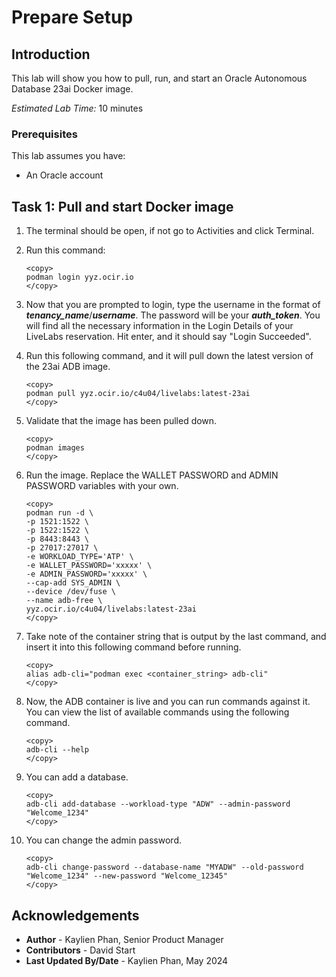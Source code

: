 # Prepare Setup

## Introduction
This lab will show you how to pull, run, and start an Oracle Autonomous Database 23ai Docker image.

*Estimated Lab Time:* 10 minutes

### Prerequisites
This lab assumes you have:
- An Oracle account

## Task 1: Pull and start Docker image
1.  The terminal should be open, if not go to Activities and click Terminal.
 
2.  Run this command:

    ```
    <copy>
    podman login yyz.ocir.io
    </copy>
    ```

3. Now that you are prompted to login, type the username in the format of ***tenancy_name***/***username***. The password will be your ***auth_token***. You will find all the necessary information in the Login Details of your LiveLabs reservation. Hit enter, and it should say "Login Succeeded".

4. Run this following command, and it will pull down the latest version of the 23ai ADB image.

    ```
    <copy>
    podman pull yyz.ocir.io/c4u04/livelabs:latest-23ai
    </copy>
    ```

5. Validate that the image has been pulled down.

    ```
    <copy>
    podman images
    </copy>
    ```

6. Run the image. Replace the WALLET PASSWORD and ADMIN PASSWORD variables with your own.

    ```
    <copy>
    podman run -d \
    -p 1521:1522 \
    -p 1522:1522 \
    -p 8443:8443 \
    -p 27017:27017 \
    -e WORKLOAD_TYPE='ATP' \
    -e WALLET_PASSWORD='xxxxx' \
    -e ADMIN_PASSWORD='xxxxx' \
    --cap-add SYS_ADMIN \
    --device /dev/fuse \
    --name adb-free \
    yyz.ocir.io/c4u04/livelabs:latest-23ai
    </copy>
    ```

7. Take note of the container string that is output by the last command, and insert it into this following command before running.

    ```
    <copy>
    alias adb-cli="podman exec <container_string> adb-cli"
    </copy>
    ```

8. Now, the ADB container is live and you can run commands against it. You can view the list of available commands using the following command.

    ```
    <copy>
    adb-cli --help 
    </copy>
    ```

9. You can add a database.

    ```
    <copy>
    adb-cli add-database --workload-type "ADW" --admin-password "Welcome_1234"
    </copy>
    ```

10. You can change the admin password.

    ```
    <copy>
    adb-cli change-password --database-name "MYADW" --old-password "Welcome_1234" --new-password "Welcome_12345"
    </copy>
    ```

<!-- 11. 
mkdir /scratch/
podman cp adb-free:/u01/app/oracle/wallets/tls_wallet /scratch/tls_wallet

12. 

hostname fqdn -->


<!-- 11. This is how you connect to ORDS.

12. Finally, this is how you would connect to APEX. -->

## Acknowledgements
* **Author** - Kaylien Phan, Senior Product Manager
* **Contributors** - David Start
* **Last Updated By/Date** - Kaylien Phan, May 2024